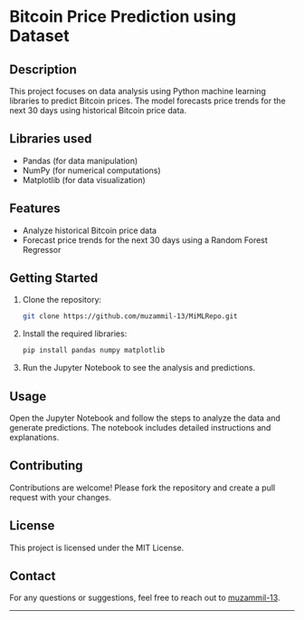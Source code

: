 # Bitcoin Price Prediction using Dataset

## Description
This project focuses on data analysis using Python machine learning libraries to predict Bitcoin prices. The model forecasts price trends for the next 30 days using historical Bitcoin price data.

## Libraries used
- Pandas (for data manipulation)
- NumPy (for numerical computations)
- Matplotlib (for data visualization)

## Features
- Analyze historical Bitcoin price data
- Forecast price trends for the next 30 days using a Random Forest Regressor

## Getting Started
1. Clone the repository:
    ```bash
    git clone https://github.com/muzammil-13/MiMLRepo.git
    ```
2. Install the required libraries:
    ```bash
    pip install pandas numpy matplotlib
    ```
3. Run the Jupyter Notebook to see the analysis and predictions.

## Usage
Open the Jupyter Notebook and follow the steps to analyze the data and generate predictions. The notebook includes detailed instructions and explanations.

## Contributing
Contributions are welcome! Please fork the repository and create a pull request with your changes.

## License
This project is licensed under the MIT License.

## Contact
For any questions or suggestions, feel free to reach out to [muzammil-13](https://github.com/muzammil-13).

---
